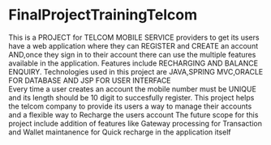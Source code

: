 # FinalProjectTrainingTelcom
This is a PROJECT for TELCOM MOBILE SERVICE providers to get its users have a web application where they can REGISTER and CREATE an account 
AND,once they sign in to their account there can use the multiple features available in the application.
Features include RECHARGING AND BALANCE ENQUIRY.
Technologies used in this project are JAVA,SPRING MVC,ORACLE FOR DATABASE AND JSP FOR USER INTERFACE\
Every time a user creates an account the mobile number must be UNIQUE and its length should be 10 digit to succesfully register.
This project helps the telcom company to provide its users a way to manage their accounts and  a flexible way to Recharge the users  account
The future scope for this project include addition of features like Gateway processing for Transaction and Wallet maintanence for Quick recharge in the application itself
